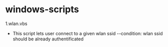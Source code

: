 # windows-scripts

1.wlan.vbs  
* This script lets user connect to a given wlan ssid  --condition: wlan ssid should be already authentificated  